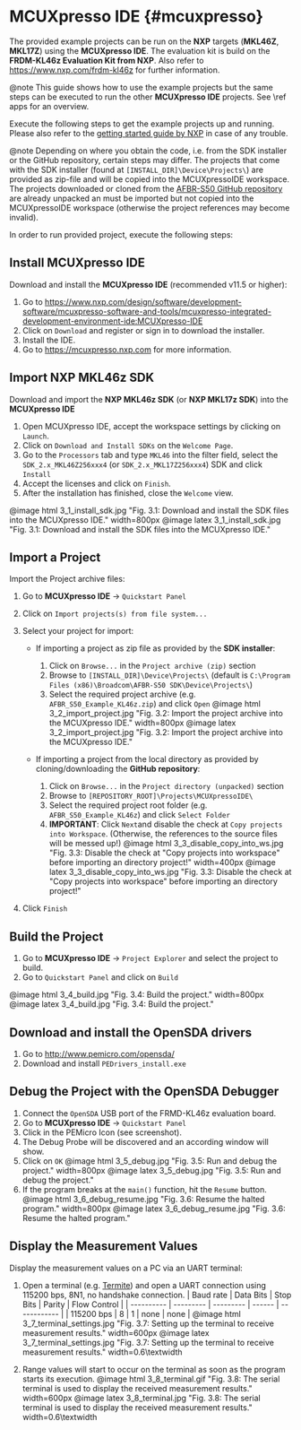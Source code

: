# MCUXpresso IDE {#mcuxpresso}

The provided example projects can be run on the **NXP** targets (**MKL46Z**,
**MKL17Z**) using the **MCUXpresso IDE**. The evaluation kit is build on the
**FRDM-KL46z Evaluation Kit from NXP**. Also refer to
<https://www.nxp.com/frdm-kl46z> for further information.

@note This guide shows how to use the example projects but the same steps can be
executed to run the other **MCUXpresso IDE** projects. See \ref apps for an
overview.

Execute the following steps to get the example projects up and running. Please
also refer to the
[getting started guide by NXP](https://www.nxp.com/docs/en/user-guide/MCUXSDKGSUG.pdf)
in case of any trouble.

@note Depending on where you obtain the code, i.e. from the SDK installer or the
GitHub repository, certain steps may differ. The projects that come with the SDK
installer (found at `[INSTALL_DIR]\Device\Projects\`) are provided as zip-file
and will be copied into the MCUXpressoIDE workspace. The projects downloaded or
cloned from the
[AFBR-S50 GitHub repository](https://github.com/Broadcom/AFBR-S50-API) are
already unpacked an must be imported but not copied into the MCUXpressoIDE
workspace (otherwise the project references may become invalid).

In order to run provided project, execute the following steps:

## Install MCUXpresso IDE

Download and install the **MCUXpresso IDE** (recommended v11.5 or higher):

1. Go to
   <https://www.nxp.com/design/software/development-software/mcuxpresso-software-and-tools/mcuxpresso-integrated-development-environment-ide:MCUXpresso-IDE>
2. Click on `Download` and register or sign in to download the installer.
3. Install the IDE.
4. Go to <https://mcuxpresso.nxp.com> for more information.

## Import NXP MKL46z SDK

Download and import the **NXP MKL46z SDK** (or **NXP MKL17z SDK**) into the
**MCUXpresso IDE**

1. Open MCUXpresso IDE, accept the workspace settings by clicking on `Launch`.
2. Click on `Download and Install SDKs` on the `Welcome Page`.
3. Go to the `Processors` tab and type `MKL46` into the filter field, select the
   `SDK_2.x_MKL46Z256xxx4` (or `SDK_2.x_MKL17Z256xxx4`) SDK and click `Install`
4. Accept the licenses and click on `Finish`.
5. After the installation has finished, close the `Welcome` view.

@image html 3_1_install_sdk.jpg "Fig. 3.1: Download and install the SDK files into the MCUXpresso IDE." width=800px
@image latex 3_1_install_sdk.jpg "Fig. 3.1: Download and install the SDK files into the MCUXpresso IDE."

## Import a Project

Import the Project archive files:

1. Go to **MCUXpresso IDE** -> `Quickstart Panel`
2. Click on `Import projects(s) from file system...`
3. Select your project for import:

    - If importing a project as zip file as provided by the **SDK installer**:

        1. Click on `Browse...` in the `Project archive (zip)` section
        2. Browse to `[INSTALL_DIR]\Device\Projects\` (default is
           `C:\Program Files (x86)\Broadcom\AFBR-S50 SDK\Device\Projects\`)
        3. Select the required project archive (e.g.
           `AFBR_S50_Example_KL46z.zip`) and click `Open`
            @image html 3_2_import_project.jpg "Fig. 3.2: Import the project archive into the MCUXpresso IDE." width=800px
            @image latex 3_2_import_project.jpg "Fig. 3.2: Import the project archive into the MCUXpresso IDE."

    - If importing a project from the local directory as provided by
      cloning/downloading the **GitHub repository**:

        1. Click on `Browse...` in the `Project directory (unpacked)` section
        2. Browse to `[REPOSITORY_ROOT]\Projects\MCUXpressoIDE\`
        3. Select the required project root folder (e.g.
           `AFBR_S50_Example_KL46z`) and click `Select Folder`
        4. **IMPORTANT**: Click `Next`and disable the check at
           `Copy projects into Workspace`. (Otherwise, the references to the
           source files will be messed up!)
            @image html 3_3_disable_copy_into_ws.jpg "Fig. 3.3: Disable the check at \"Copy projects into workspace\" before importing an directory project!" width=400px
            @image latex 3_3_disable_copy_into_ws.jpg "Fig. 3.3: Disable the check at \"Copy projects into workspace\" before importing an directory project!"

4. Click `Finish`

## Build the Project

1. Go to **MCUXpresso IDE** -> `Project Explorer` and select the project to
   build.
2. Go to `Quickstart Panel` and click on `Build`

@image html 3_4_build.jpg "Fig. 3.4: Build the project." width=800px
@image latex 3_4_build.jpg "Fig. 3.4: Build the project."

## Download and install the OpenSDA drivers

1. Go to <http://www.pemicro.com/opensda/>
2. Download and install `PEDrivers_install.exe`

## Debug the Project with the OpenSDA Debugger

1. Connect the `OpenSDA` USB port of the FRMD-KL46z evaluation board.
2. Go to **MCUXpresso IDE** -> `Quickstart Panel`
3. Click in the PEMicro Icon (see screenshot).
4. The Debug Probe will be discovered and an according window will show.
5. Click on `OK`
    @image html 3_5_debug.jpg "Fig. 3.5: Run and debug the project." width=800px
    @image latex 3_5_debug.jpg "Fig. 3.5: Run and debug the project."
6. If the program breaks at the `main()` function, hit the `Resume` button.
    @image html 3_6_debug_resume.jpg "Fig. 3.6: Resume the halted program." width=800px
    @image latex 3_6_debug_resume.jpg "Fig. 3.6: Resume the halted program."

## Display the Measurement Values

Display the measurement values on a PC via an UART terminal:

1. Open a terminal (e.g.
   [Termite](https://www.compuphase.com/software_termite.htm)) and open a
   UART connection using 115200 bps, 8N1, no handshake connection.
   | Baud rate  | Data Bits | Stop Bits | Parity | Flow Control |
   | ---------- | --------- | --------- | ------ | ------------ |
   | 115200 bps | 8         | 1         | none   | none         |
   @image html 3_7_terminal_settings.jpg "Fig. 3.7: Setting up the terminal to receive measurement results." width=600px
   @image latex 3_7_terminal_settings.jpg "Fig. 3.7: Setting up the terminal to receive measurement results." width=0.6\textwidth

2. Range values will start to occur on the terminal as soon as the program
   starts its execution.
   @image html 3_8_terminal.gif "Fig. 3.8: The serial terminal is used to display the received measurement results." width=600px
   @image latex 3_8_terminal.jpg "Fig. 3.8: The serial terminal is used to display the received measurement results." width=0.6\textwidth
